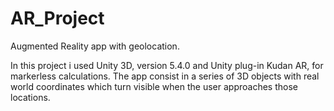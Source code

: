 # AR_Project
Augmented Reality app with geolocation.

In this project i used Unity 3D, version 5.4.0 and Unity plug-in Kudan AR, for markerless calculations. The app consist in a series of 3D objects with real world coordinates which turn visible when the user approaches those locations.

